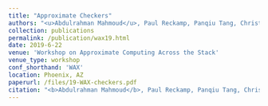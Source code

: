 ```yaml
---
title: "Approximate Checkers"
authors: "<u>Abdulrahman Mahmoud</u>, Paul Reckamp, Panqiu Tang, Christopher W. Fletcher, and Sarita V. Adve"
collection: publications
permalink: /publication/wax19.html
date: 2019-6-22
venue: 'Workshop on Approximate Computing Across the Stack' 
venue_type: workshop 
conf_shorthand: 'WAX'
location: Phoenix, AZ 
paperurl: /files/19-WAX-checkers.pdf
citation: "<b>Abdulrahman Mahmoud</b>, Paul Reckamp, Panqiu Tang, Christopher W. Fletcher, Sarita V. Adve. 2019. &quot;Approximate Checkers,&quot; <i>2019 Workshop on Approximate Computing Across the Stack (WAX)</i>, Phoenix, Arizona 2017."
---
```

